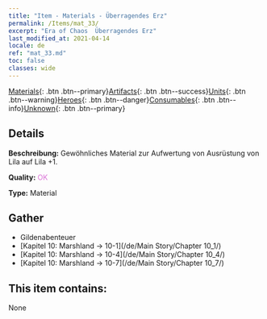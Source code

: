 ```yaml
---
title: "Item - Materials - Überragendes Erz"
permalink: /Items/mat_33/
excerpt: "Era of Chaos  Überragendes Erz"
last_modified_at: 2021-04-14
locale: de
ref: "mat_33.md"
toc: false
classes: wide
---
```

 [Materials](/de/Items/){: .btn .btn--primary}[Artifacts](/de/Items/Artifacts/){: .btn .btn--success}[Units](/de/Items/Units/){: .btn .btn--warning}[Heroes](/de/Items/Heroes/){: .btn .btn--danger}[Consumables](/de/Items/Consumables/){: .btn .btn--info}[Unknown](/de/Items/Unknown/){: .btn .btn--primary}

## Details
 **Beschreibung:** Gewöhnliches Material zur Aufwertung von Ausrüstung von Lila auf Lila +1.

 **Quality:** <span style="color: #DA70D6">OK</span>

 **Type:** Material

## Gather

*    Gildenabenteuer 
*    [Kapitel 10: Marshland -> 10-1](/de/Main Story/Chapter 10_1/) 
*    [Kapitel 10: Marshland -> 10-4](/de/Main Story/Chapter 10_4/) 
*    [Kapitel 10: Marshland -> 10-7](/de/Main Story/Chapter 10_7/) 

## This item contains:

  None

